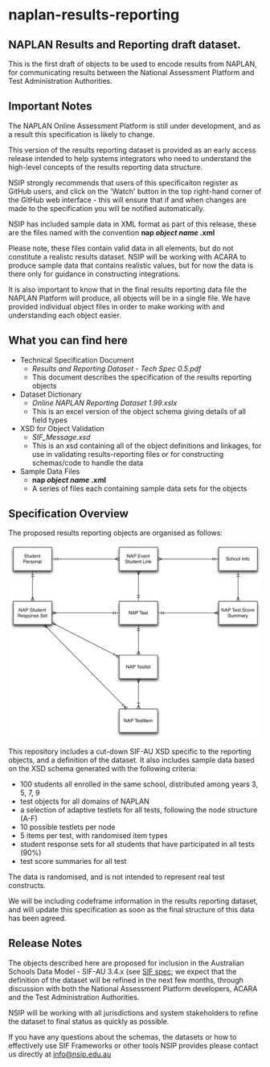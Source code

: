 # naplan-results-reporting


## NAPLAN Results and Reporting draft dataset. 
This is the first draft of objects to be used to  encode results from NAPLAN, for communicating results between the National Assessment Platform and Test Administration Authorities.

## Important Notes
The NAPLAN Online Assessment Platform is still under development, and as a result this specification is likely to change.

This version of the results reporting dataset is provided as an early access release intended to help systems integrators who need to understand the high-level concepts of the results reporting data structure.

NSIP strongly recommends that users of this specificaiton register as GitHub users, and click on the 'Watch' button in the top right-hand corner of the GitHub web interface - this will ensure that if and when changes are made to the specification you will be notified automatically.

NSIP has included sample data in XML format as part of this release, these are the files named with the convention **nap _object name_ .xml**

Please note, these files contain valid data in all elements, but do not constitute a realistc results dataset. NSIP will be working with ACARA to produce sample data that contains realistic values, but for now the data is there only for guidance in constructing integrations.

It is also important to know that in the final results reporting data file the NAPLAN Platform will produce, all objects will be in a single file. We have provided individual object files in order to make working with and understanding each object easier.


## What you can find here

* Technical Specification Document
  * _Results and Reporting Dataset - Tech Spec 0.5.pdf_
  * This document describes the specification of the results reporting objects
* Dataset Dictionary
  * _Online NAPLAN Reporting Dataset 1.99.xslx_
  * This is an excel version of the object schema giving details of all field types 
* XSD for Object Validation
  * _SIF_Message.xsd_
  * This is an xsd containing all of the object definitions and linkages, for use in validating results-reporting files or for constructing schemas/code to handle the data
* Sample Data Files
  * **nap _object name_ .xml**
  * A series of files each containing sample data sets for the objects

## Specification Overview
The proposed results reporting objects are organised as follows:

![E-R diagram](https://raw.githubusercontent.com/nsip/naplan-results-reporting/master/NAPResponses.png "E-R diagram")

This repository includes a cut-down SIF-AU XSD specific to the reporting objects, and a definition of the dataset. It also includes sample data based on the XSD schema generated with the following criteria:  

* 100 students all enrolled in the same school, distributed among years 3, 5, 7, 9
* test objects for all domains of NAPLAN
* a selection of adaptive testlets for all tests, following  the node structure (A-F)
* 10 possible testlets per node
* 5 items per test, with randomised item types
* student response sets for all students that have participated in all tests (90%)
* test score summaries for all test

The data is randomised, and is not intended to represent real test constructs.

We will be including codeframe information in the results reporting dataset, and will update this specification as soon as the final structure of this data has been agreed.

## Release Notes

The objects described here are proposed for inclusion in the Australian Schools Data Model - SIF-AU 3.4.x (see [SIF spec](http://specification.sifassociation.org/Implementation/AU/1.4/html/); we expect that the definition of the dataset will be refined in the next few months, through discussion with both the National Assessment Platform developers, ACARA and the Test Administration Authorities.

NSIP will be working with all jurisdictions and system stakeholders to refine the dataset to final status as quickly as possible.

If you have any questions about the schemas, the datasets or how to effectively use SIF Frameworks or other tools NSIP provides please contact us directly at info@nsip.edu.au


